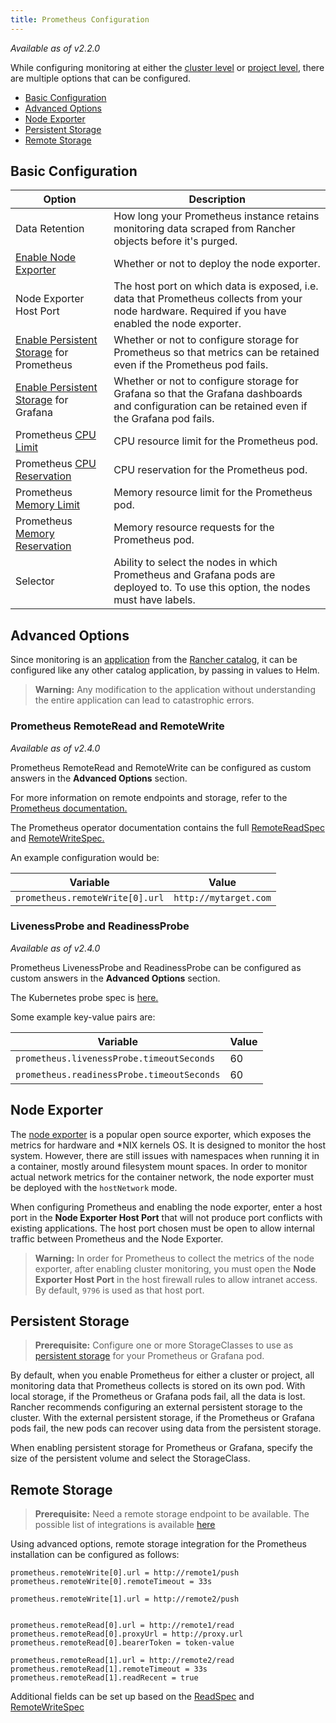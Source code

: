 ```yaml
---
title: Prometheus Configuration
---
```


_Available as of v2.2.0_

While configuring monitoring at either the [cluster level](cluster-monitoring.md) or [project level](./project-monitoring.md), there are multiple options that can be configured.

- [Basic Configuration](#basic-configuration)
- [Advanced Options](#advanced-options)
- [Node Exporter](#node-exporter)
- [Persistent Storage](#persistent-storage)
- [Remote Storage](#remote-storage)

## Basic Configuration

Option | Description
-------|-------------
Data Retention | How long your Prometheus instance retains monitoring data scraped from Rancher objects before it's purged.
[Enable Node Exporter](#node-exporter) | Whether or not to deploy the node exporter.
Node Exporter Host Port | The host port on which data is exposed, i.e. data that Prometheus collects from your node hardware. Required if you have enabled the node exporter.
[Enable Persistent Storage](#persistent-storage) for Prometheus | Whether or not to configure storage for Prometheus so that metrics can be retained even if the Prometheus pod fails.
[Enable Persistent Storage](#persistent-storage) for Grafana | Whether or not to configure storage for Grafana so that the Grafana dashboards and configuration  can be retained even if the Grafana pod fails.
Prometheus [CPU Limit](https://kubernetes.io/docs/concepts/configuration/manage-compute-resources-container/#meaning-of-cpu) |  CPU resource limit for the Prometheus pod.
Prometheus [CPU Reservation](https://kubernetes.io/docs/concepts/configuration/manage-compute-resources-container/#meaning-of-cpu) | CPU reservation for the Prometheus pod.
Prometheus [Memory Limit](https://kubernetes.io/docs/concepts/configuration/manage-compute-resources-container/#meaning-of-memory) | Memory resource limit for the Prometheus pod.
Prometheus [Memory Reservation](https://kubernetes.io/docs/concepts/configuration/manage-compute-resources-container/#meaning-of-memory) | Memory resource requests for the Prometheus pod.
Selector | Ability to select the nodes in which Prometheus and Grafana pods are deployed to. To use this option, the nodes must have labels.

## Advanced Options

Since monitoring is an [application](https://github.com/rancher/system-charts/tree/dev/charts/rancher-monitoring) from the [Rancher catalog](../../../how-to-guides/new-user-guides/helm-charts-in-rancher/helm-charts-in-rancher.md), it can be configured like any other catalog application, by passing in values to Helm.

> **Warning:** Any modification to the application without understanding the entire application can lead to catastrophic errors.

### Prometheus RemoteRead and RemoteWrite

_Available as of v2.4.0_

Prometheus RemoteRead and RemoteWrite can be configured as custom answers in the **Advanced Options** section.

For more information on remote endpoints and storage, refer to the [Prometheus documentation.](https://prometheus.io/docs/operating/integrations/#remote-endpoints-and-storage)

The Prometheus operator documentation contains the full [RemoteReadSpec](https://github.com/prometheus-operator/prometheus-operator/blob/main/Documentation/api-reference/api.md#remotereadspec) and [RemoteWriteSpec.](https://github.com/prometheus-operator/prometheus-operator/blob/main/Documentation/api-reference/api.md#remotewritespec)

An example configuration would be:

| Variable | Value |
|--------------|------------|
|  `prometheus.remoteWrite[0].url` | `http://mytarget.com` |

### LivenessProbe and ReadinessProbe

_Available as of v2.4.0_

Prometheus LivenessProbe and ReadinessProbe can be configured as custom answers in the **Advanced Options** section.

The Kubernetes probe spec is [here.](https://v1-17.docs.kubernetes.io/docs/reference/generated/kubernetes-api/v1.17/#probe-v1-core)

Some example key-value pairs are:

| Variable | Value |
|--------------|------------|
| `prometheus.livenessProbe.timeoutSeconds` | 60 |
| `prometheus.readinessProbe.timeoutSeconds` | 60 |

## Node Exporter

The [node exporter](https://github.com/prometheus/node_exporter/blob/master/README.md) is a popular open source exporter, which exposes the metrics for hardware and \*NIX kernels OS. It is designed to monitor the host system. However, there are still issues with namespaces when running it in a container, mostly around filesystem mount spaces. In order to monitor actual network metrics for the container network, the node exporter must be deployed with the `hostNetwork` mode.

When configuring Prometheus and enabling the node exporter, enter a host port in the **Node Exporter Host Port** that will not produce port conflicts with existing applications. The host port chosen must be open to allow internal traffic between Prometheus and the Node Exporter.

>**Warning:** In order for Prometheus to collect the metrics of the node exporter, after enabling cluster monitoring, you must open the <b>Node Exporter Host Port</b> in the host firewall rules to allow intranet access. By default, `9796` is used as that host port.

## Persistent Storage

>**Prerequisite:** Configure one or more StorageClasses to use as [persistent storage](../../../how-to-guides/advanced-user-guides/manage-clusters/create-kubernetes-persistent-storage/create-kubernetes-persistent-storage.md) for your Prometheus or Grafana pod.

By default, when you enable Prometheus for either a cluster or project, all monitoring data that Prometheus collects is stored on its own pod. With local storage, if the Prometheus or Grafana pods fail, all the data is lost. Rancher recommends configuring an external persistent storage to the cluster. With the external persistent storage, if the Prometheus or Grafana pods fail, the new pods can recover using data from the persistent storage.

When enabling persistent storage for Prometheus or Grafana, specify the size of the persistent volume and select the StorageClass.

## Remote Storage

>**Prerequisite:** Need a remote storage endpoint to be available. The possible list of integrations is available [here](https://prometheus.io/docs/operating/integrations/)

Using advanced options, remote storage integration for the Prometheus installation can be configured as follows:

```
prometheus.remoteWrite[0].url = http://remote1/push
prometheus.remoteWrite[0].remoteTimeout = 33s

prometheus.remoteWrite[1].url = http://remote2/push


prometheus.remoteRead[0].url = http://remote1/read
prometheus.remoteRead[0].proxyUrl = http://proxy.url
prometheus.remoteRead[0].bearerToken = token-value

prometheus.remoteRead[1].url = http://remote2/read
prometheus.remoteRead[1].remoteTimeout = 33s
prometheus.remoteRead[1].readRecent = true
```

Additional fields can be set up based on the [ReadSpec](https://github.com/coreos/prometheus-operator/blob/master/Documentation/api.md#remotereadspec) and [RemoteWriteSpec](https://github.com/coreos/prometheus-operator/blob/master/Documentation/api.md#remotewritespec)
